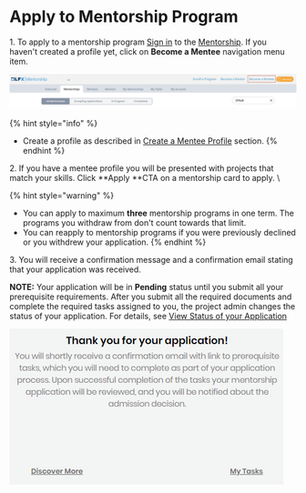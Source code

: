 # Apply to Mentorship Program

1\. To apply to a mentorship program [Sign in](../../sso/sign-in/) to the [Mentorship](https://mentorship.lfx.linuxfoundation.org). If you haven't created a profile yet, click on **Become a Mentee** navigation menu item.

![](<../../.gitbook/assets/Become a Mentee (1).png>)

{% hint style="info" %}
* Create a profile as described in [Create a Mentee Profile](create-a-mentee-profile.md) section.
{% endhint %}

2\. If you have a mentee profile you will be presented with projects that match your skills. Click **Apply **CTA on a mentorship card to apply.  \


{% hint style="warning" %}
* You can apply to maximum **three** mentorship programs in one term. The programs you withdraw from don't count towards that limit.
* You can reapply to mentorship programs if you were previously declined or you withdrew your application.
{% endhint %}

3\. You will receive a confirmation message and a confirmation email stating that your application was received.&#x20;

**NOTE:** Your application will be in **Pending** status until you submit all your prerequisite requirements. After you submit all the required documents and complete the required tasks assigned to you, the project admin changes the status of your application. For details, see [View Status of your Application](view-status-of-your-application.md)

![](<../../.gitbook/assets/mentee applied.png>)
